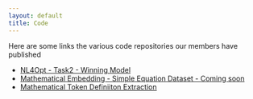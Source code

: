 ```yaml
---
layout: default
title: Code
---
```

Here are some links the various code repositories our members have published

 * [NL4Opt - Task2 - Winning Model](https://github.com/MLPgroup/nl4opt-eq-generation)
 * [Mathematical Embedding - Simple Equation Dataset - Coming soon]()
 * [Mathematical Token Definiiton Extraction](https://github.com/emhamel/Mathematical-Text-Understanding)
